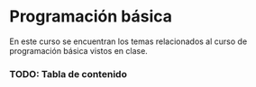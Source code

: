 # Programación básica
En este curso se encuentran los temas relacionados al curso de programación básica vistos en clase.

### TODO: Tabla de contenido
